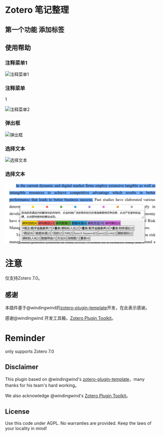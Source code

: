 # Zotero 笔记整理

## 第一个功能 添加标签

## 使用帮助

### 注释菜单1

![注释菜单1](https://github.com/zzlb0224/zotero-annotation-manage/assets/8912444/70c5b9bf-328e-40e6-91ae-abfdd044a7cc)

### 注释菜单

1

![注释菜单2](https://github.com/zzlb0224/zotero-annotation-manage/assets/8912444/02e94548-06e5-41d4-bf48-57592cf7413c)

### 弹出框

![弹出框](https://github.com/zzlb0224/zotero-annotation-manage/assets/8912444/e8b0e85f-4ead-45f0-a70e-fa03c5e95f39)

### 选择文本

![选择文本](https://github.com/zzlb0224/zotero-annotation-manage/assets/8912444/a4872043-18e1-46de-98cc-7ce33f67f10f)

### 选择文本

![选择文本](.\\doc\\选择文本.png)

# 注意

仅支持Zotero 7.0。

## 感谢

本插件基于@windingwind的[zotero-plugin-template](https://github.com/windingwind/zotero-plugin-template)开发，在此表示感谢。

感谢@windingwind 开发工具箱，[Zotero Plugin Toolkit](https://github.com/windingwind/zotero-plugin-toolkit)。

# Reminder

only supports Zotero 7.0

## Disclaimer

This plugin based on @windingwind's [zotero-plugin-template](https://github.com/windingwind/zotero-plugin-template)，many thanks for his team's hard working。

We also acknowledge @windingwind's [Zotero Plugin Toolkit](https://github.com/windingwind/zotero-plugin-toolkit)。

## License

Use this code under AGPL. No warranties are provided. Keep the laws of your locality in mind!
